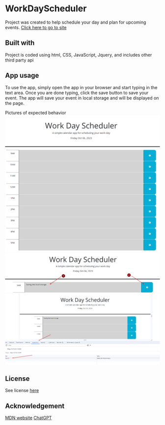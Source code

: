 # WorkDayScheduler

Project was created to help schedule your day and plan for upcoming events. [Click here to go to site](https://baseduli.github.io/WorkDayScheduler/)

## Built with
Project is coded using html, CSS, JavaScript, Jquery, and includes other third party api 

## App usage
To use the app, simply open the app in your browser and start typing in the text area. Once you are done typing, click the save button to save your event. The app will save your event in local storage and will be displayed on the page.

Pictures of expected behavior
![WorkDayScheduler landing page](./assets/WorkDaySchedulerPage.png)
![Enter data into text box and save to local storage](./assets/Expectedbehavior1.png)
![Data saved to local storage](./assets/Expectedbehavior2.png)

## License
See license [here](./LICENSE)

## Acknowledgement
[MDN website](https://developer.mozilla.org/en-US/)
[ChatGPT](https://chat.openai.com/)